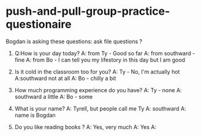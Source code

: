 # push-and-pull-group-practice-questionaire

Bogdan is asking these questions:
ask file questions ?
1. Q:How is your day today? 
    A: from Ty - Good so far
    A: from southward - fine
    A: from Bo - I can tell you my lifestory in this day but I am good

2. Is it cold in the classroom too for you?
    A: Ty - No, I'm actually hot
    A:southward not at all
    A: Bo - chilly a bit

3. How much programming experience do you have?
    A: Ty - none
    A: southward a little
    A: Bo - some

4. What is your name?
    A: Tyrell, but people call me Ty
    A: southward
    A: name is Bogdan 

5. Do you like reading books ?
    A: Yes, very much
    A: Yes
    A: